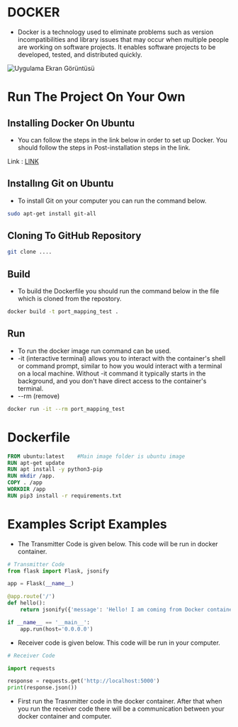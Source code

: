 
# DOCKER
- Docker is a technology used to eliminate problems such as version incompatibilities and library issues that may occur when multiple people are working on software projects. It enables software projects to be developed, tested, and distributed quickly.

![Uygulama Ekran Görüntüsü](https://developers.redhat.com/sites/default/files/styles/article_feature/public/blog/2014/05/homepage-docker-logo.png?itok=zx0e-vcP)


# Run The Project On Your Own

## Installing Docker On Ubuntu
- You can follow the steps in the link below in order to set up Docker. You should follow the steps in Post-installation steps in the link.

Link : [LINK](https://docs.docker.com/engine/install/ubuntu/)

## Installıng Git on Ubuntu
- To install Git on your computer you can run the command below.

```bash
sudo apt-get install git-all
```


## Cloning To GitHub Repository
```bash
git clone ....
```
## Build 
- To build the Dockerfile you should run the command below in the file which is cloned from the repostory.
```bash 
docker build -t port_mapping_test . 
```
## Run
- To run the docker image run command can be used.
- -it (interactive terminal) allows you to interact with the container's shell or command prompt, similar to how you would interact with a terminal on a local machine. Without -it command it typically starts in the background, and you don't have direct access to the container's terminal.
- --rm (remove) 

```bash
docker run -it --rm port_mapping_test
```

# Dockerfile

```Dockerfile
FROM ubuntu:latest    #Main image folder is ubuntu image
RUN apt-get update
RUN apt install -y python3-pip
RUN mkdir /app.
COPY . /app
WORKDIR /app
RUN pip3 install -r requirements.txt
````



# Examples Script Examples

- The Transmitter Code is given below. This code will be run in docker container. 

```python
# Transmitter Code
from flask import Flask, jsonify

app = Flask(__name__)

@app.route('/')
def hello():
    return jsonify({'message': 'Hello! I am coming from Docker container.'})

if __name__ == '__main__':
    app.run(host='0.0.0.0')
```


- Receiver code is given below. This code will be run in your computer.

```python
# Receiver Code

import requests

response = requests.get('http://localhost:5000')
print(response.json())
```

- First run the Trasnmitter code in the docker container. After that when you run the receiver code there will be a communication between your docker container and computer.

